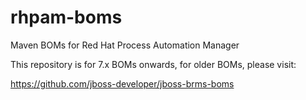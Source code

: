 # rhpam-boms
Maven BOMs for Red Hat Process Automation Manager

This repository is for 7.x BOMs onwards, for older BOMs, please visit:

https://github.com/jboss-developer/jboss-brms-boms
